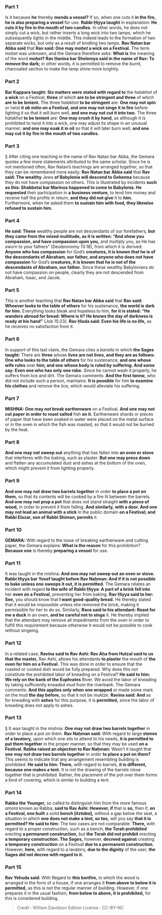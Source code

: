 
### Part 1
Is it because <b>he</b> thereby <b>mends a vessel?</b> If so, when one cuts it <b>in the fire, he is also preparing a vessel</b> for use. <b>Rabbi Ḥiyya taught</b> in explanation: <b>He cuts it by fire in the mouth of two candles.</b> In other words, he does not simply cut a wick, but rather inserts a long wick into two lamps, which he subsequently lights in the middle. This indeed leads to the formation of two separate wicks, but only as a result of kindling two lamps. <b>Rav Natan bar Abba said</b> that <b>Rav said: One may <i>moḥet</i> a wick on a Festival.</b> The term <i>moḥet</i> was unknown, and the Gemara therefore asks: <b>What is</b> the meaning of the word <b><i>moḥet</i>? Rav Ḥanina bar Shelemya said in the name of Rav: To remove the dark;</b> in other words, it is permitted to remove the burnt, charcoaled section to make the lamp shine more brightly.

### Part 2
<b>Bar Kappara taught: Six matters were stated with regard to</b> the <i>halakhot</i> of <b>a wick</b> on a Festival, <b>three</b> of which <b>are to be stringent and three</b> of which <b>are to be lenient.</b> The three <i>halakhot</i> <b>to be stringent</b> are: <b>One may not spin</b> or twist <b>it <i>ab initio</i> on a Festival, and one may not singe it in fire</b> before lighting it so that it will burn well, <b>and one may not cut it into two.</b> The three <i>halakhot</i> <b>to be lenient</b> are: <b>One may crush it by hand,</b> as although it is prohibited to twist it into a wick, one may adjust its shape in an unusual manner; <b>and one may soak it in oil</b> so that it will later burn well; <b>and one may cut it by fire in the mouth of two candles.</b>

### Part 3
§ After citing one teaching in the name of Rav Natan bar Abba, the Gemara quotes a few more statements attributed to the same scholar. Since he is not mentioned often, Rav Natan’s teachings are arranged together, so that they can be remembered more easily. <b>Rav Natan bar Abba said</b> that <b>Rav said: The wealthy</b> Jews <b>of Babylonia will descend to Gehenna</b> because they do not have compassion on others. This is illustrated by incidents <b>such as this: Shabbetai bar Marinus happened to come to Babylonia. He requested</b> their participation in <b>a business venture,</b> to lend him money and receive half the profits in return, <b>and they did not give</b> it to <b>him.</b> Furthermore, when he asked them <b>to sustain him with food, they likewise refused to sustain him.</b>

### Part 4
<b>He said: These</b> wealthy people are not descendants of our forefathers, <b>but they came from the mixed multitude, as it is written: “And show you compassion, and have compassion upon you,</b> and multiply you, as He has sworn to your fathers” (Deuteronomy 13:18), from which it is derived: <b>Anyone who has compassion</b> for God’s <b>creatures, it is known that he is of the descendants of Abraham, our father, and anyone who does not have compassion</b> for God’s <b>creatures, it is known that he is not of the descendants of Abraham, our father.</b> Since these wealthy Babylonians do not have compassion on people, clearly they are not descended from Abraham, Isaac, and Jacob.

### Part 5
This is another teaching that <b>Rav Natan bar Abba said</b> that <b>Rav said: Whoever looks to the table of others</b> for his sustenance, <b>the world is dark for him.</b> Everything looks bleak and hopeless to him, <b>for it is stated: “He wanders abroad for bread: Where is it? He knows the day of darkness is ready at his hand”</b> (Job 15:23). <b>Rav Ḥisda said: Even his life is no life,</b> as he receives no satisfaction from it.

### Part 6
In support of this last claim, the Gemara cites a <i>baraita</i> in which <b>the Sages taught:</b> There are <b>three</b> whose <b>lives are not lives, and they are as follows: One who looks to the table of others</b> for his sustenance; <b>and one whose wife rules</b> over <b>him; and one whose body is ruled by suffering. And some say: Even one who has only one robe.</b> Since he cannot wash it properly, he suffers from lice and dirt. The Gemara comments: <b>And the first <i>tanna</i>,</b> who did not include such a person, maintains: <b>It is possible</b> for him <b>to examine his clothes</b> and remove the lice, which would alleviate his suffering.

### Part 7
<strong>MISHNA:</strong> <b>One may not break earthenware</b> on a Festival. <b>And one may not cut paper in order to roast salted</b> fish <b>on it.</b> Earthenware shards or pieces of paper that have been soaked in water were placed on the metal surface or in the oven in which the fish was roasted, so that it would not be burned by the heat.

### Part 8
<b>And one may not sweep out</b> anything that has fallen into <b>an oven or stove</b> that interferes with the baking, such as plaster. <b>But one may press down</b> and flatten any accumulated dust and ashes at the bottom of the oven, which might prevent it from lighting properly.

### Part 9
<b>And one may not draw two barrels together</b> in order <b>to place a pot on them,</b> so that its contents will be cooked by a fire lit between the barrels. <b>And one may not prop a pot</b> that does not stand straight <b>with a piece of wood,</b> in order to prevent it from falling. <b>And similarly, with a door. And one may not lead an animal with a stick</b> in the public domain <b>on a Festival; and Rabbi Elazar, son of Rabbi Shimon, permits</b> it.

### Part 10
<strong>GEMARA:</strong> With regard to the issue of breaking earthenware and cutting paper, the Gemara explains: <b>What is the reason</b> for this prohibition? <b>Because one</b> is thereby <b>preparing a vessel</b> for use.

### Part 11
It was taught in the mishna: <b>And one may not sweep out an oven or stove. Rabbi Ḥiyya bar Yosef taught before Rav Naḥman: And if it is not possible to bake unless one sweeps it out, it is permitted.</b> The Gemara relates an incident with regard <b>to the wife of Rabbi Ḥiyya: A part of a brick fell into</b> her <b>oven on a Festival,</b> preventing her from baking. <b>Rav Ḥiyya said to her: See,</b> you should know that <b>I want good-quality bread.</b> He thereby stated that it would be impossible unless she removed the brick, making it permissible for her to do so. Similarly, <b>Rava said to his attendant: Roast for me a duck</b> in an oven, <b>and be careful not to singe</b> it. He thereby implied that the attendant may remove all impediments from the oven in order to fulfill this requirement because otherwise it would not be possible to cook without singeing.

### Part 12
In a related case, <b>Ravina said to Rav Ashi: Rav Aḥa from Hutzal said to us that the master,</b> Rav Ashi, allows his attendants <b>to plaster</b> the mouth of <b>the oven for him on a Festival.</b> This was done in order to ensure that the roasted or cooked dish would be fully prepared. Why does this not constitute the prohibited labor of kneading on a Festival? <b>He said to him: We rely on the bank of the Euphrates</b> River. We avoid the labor of kneading by taking sufficiently kneaded mud from the riverbank. The Gemara comments: <b>And this applies only when one wrapped</b> or made some mark on the mud <b>the day before,</b> so that it not be <i>muktze</i>. <b>Ravina said: And</b> as for kneading with <b>ashes</b> for this purpose, it is <b>permitted,</b> since the labor of kneading does not apply to ashes.

### Part 13
§ It was taught in the mishna: <b>One may not draw two barrels together</b> in order to place a pot on them. <b>Rav Naḥman said:</b> With regard to large <b>stones of a lavatory,</b> upon which one sits to attend to his needs, <b>it is permitted to put them together</b> in the proper manner, so that they may be used <b>on a Festival. Rabba raised an objection to Rav Naḥman:</b> Wasn’t it taught that <b>one may not draw two barrels together</b> in order <b>to place a pot on them?</b> This seems to indicate that any arrangement resembling building is prohibited. <b>He said to him: There,</b> with regard to barrels, <b>it is different, because one makes a tent.</b> It is not the drawing of the barrels close together that is prohibited. Rather, the placement of the pot over them forms a kind of covering, which is similar to building a tent.

### Part 14
<b>Rabba the Younger,</b> so called to distinguish him from the more famous <i>amora</i> known as Rabba, <b>said to Rav Ashi: However, if</b> that is <b>so,</b> then if, <b>on a Festival, one built</b> a solid <b>bench [<i>itztaba</i>],</b> without a gap below the seat, a situation in which <b>one does not make a tent, so too,</b> will you say <b>that it is permitted? He said to him:</b> The two cases are not comparable: <b>There,</b> with regard to a proper construction, such as a bench, <b>the Torah prohibited</b> erecting <b>a permanent construction,</b> but <b>the Torah did not prohibit</b> erecting <b>a temporary construction. The Sages,</b> however, <b>decreed against</b> creating <b>a temporary construction</b> on a Festival <b>due to a permanent construction.</b> However, <b>here,</b> with regard to a lavatory, <b>due to the dignity</b> of the user, <b>the Sages did not decree with regard to it.</b>

### Part 15
<b>Rav Yehuda said:</b> With Regard to <b>this bonfire,</b> in which the wood is arranged in the form of a house, if one arranges it <b>from above to below it is permitted,</b> as this is not the regular manner of building. However, if one prepares it in the usual fashion, <b>from below to above, it is prohibited,</b> for this is considered building.

>Credit : William Davidson Edition
>License : CC-BY-NC